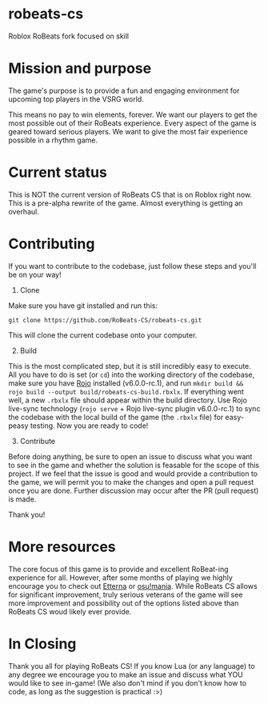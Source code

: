 # robeats-cs
Roblox RoBeats fork focused on skill

# Mission and purpose

The game's purpose is to provide a fun and engaging environment for upcoming top players in the VSRG world.

This means no pay to win elements, forever. We want our players to get the most possible out of their RoBeats experience. Every aspect of the game is geared toward serious players. We want to give the most fair experience possible in a rhythm game.

# Current status

This is NOT the current version of RoBeats CS that is on Roblox right now. This is a pre-alpha rewrite of the game. Almost everything is getting an overhaul.

# Contributing

If you want to contribute to the codebase, just follow these steps and you'll be on your way!

1. Clone

Make sure you have git installed and run this:

`git clone https://github.com/RoBeats-CS/robeats-cs.git`

This will clone the current codebase onto your computer.

2. Build

This is the most complicated step, but it is still incredibly easy to execute. All you have to do is set (or `cd`) into the working directory of the codebase, make sure you have [Rojo](https://rojo.space/) installed (v6.0.0-rc.1), and run `mkdir build && rojo build --output build/robeats-cs-build.rbxlx`. If everything went well, a new `.rbxlx` file should appear within the build directory. Use Rojo live-sync technology (`rojo serve` + Rojo live-sync plugin v6.0.0-rc.1) to sync the codebase with the local build of the game (the `.rbxlx` file) for easy-peasy testing. Now you are ready to code!

3. Contribute

Before doing anything, be sure to open an issue to discuss what you want to see in the game and whether the solution is feasable for the scope of this project. If we feel that the issue is good and would provide a contribution to the game, we will permit you to make the changes and open a pull request once you are done. Further discussion may occur after the PR (pull request) is made.

Thank you!

# More resources

The core focus of this game is to provide and excellent RoBeat-ing experience for all. However, after some months of playing we highly encourage you to check out [Etterna](https://etternaonline.com) or [osu!mania](http://osu.ppy.sh). While RoBeats CS allows for significant improvement, truly serious veterans of the game will see more improvement and possibility out of the options listed above than RoBeats CS woud likely ever provide.

# In Closing

Thank you all for playing RoBeats CS! If you know Lua (or any language) to any degree we encourage you to make an issue and discuss what YOU would like to see in-game! (We also don't mind if you don't know how to code, as long as the suggestion is practical :>)
